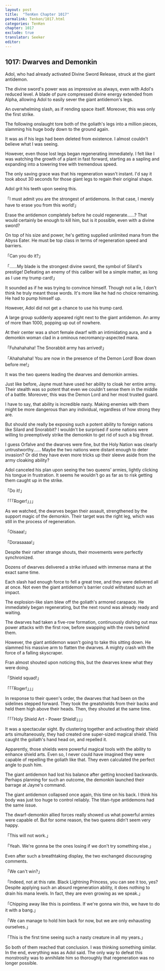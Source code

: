 ```yaml
---
layout: post
title:  "TenKen Chapter 1017"
permalink: Tenken/1017.html
categories: TenKen
chapter: 1017
exclude: true
translator: Seeker
editor: 
---
```

<h2>1017: Dwarves and Demonkin</h2>

Adol, who had already activated Divine Sword Release, struck at the giant antidemon.

The divine sword's power was as impressive as always, even with Adol's reduced level. A blade of pure compressed divine energy extended from Alpha, allowing Adol to easily sever the giant antidemon's legs.

An overwhelming slash, as if rending space itself. Moreover, this was only the first strike.

The following onslaught tore both of the goliath's legs into a million pieces, slamming his huge body down to the ground again.

It was as if his legs had been deleted from existence. I almost couldn't believe what I was seeing.

However, even those lost legs began regenerating immediately. I felt like I was watching the growth of a plant in fast forward, starting as a sapling and expanding into a towering tree with tremendous speed.

The only saving grace was that his regeneration wasn't instant. I'd say it took about 30 seconds for those giant legs to regain their original shape.

Adol grit his teeth upon seeing this.

「I must admit you are the strongest of antidemons. In that case, I merely have to erase you from this world!」

Erase the antidemon completely before he could regenerate……? That would certainly be enough to kill him, but is it possible, even with a divine sword?

On top of his size and power, he's getting supplied unlimited mana from the Abyss Eater. He must be top class in terms of regeneration speed and barriers.

「Can you do it?」

「……My blade is the strongest divine sword, the symbol of Silard's prestige! Defeating an enemy of this caliber will be a simple matter, as long as I use my trump card!」

It sounded as if he was trying to convince himself. Though not a lie, I don't think he truly meant those words. It's more like he had no choice remaining. He had to pump himself up.

However, Adol did not get a chance to use his trump card.

A large group suddenly appeared right next to the giant antidemon. An army of more than 1000, popping up out of nowhere.

At their center was a short female dwarf with an intimidating aura, and a demonkin woman clad in a ominous necromancy-aspected mana.

「Fuhahahaha! The Snorabbit army has arrived!」

「Ahahahaha! You are now in the presence of the Demon Lord! Bow down before me!」

It was the two queens leading the dwarves and demonkin armies.

Just like before, Jayne must have used her ability to cloak her entire army. Their stealth was so potent that even we couldn't sense them in the middle of a battle. Moreover, this was the Demon Lord and her most trusted guard.

I have to say, that ability is incredible nasty. Making enemies with them might be more dangerous than any individual, regardless of how strong they are.

But should she really be exposing such a potent ability to foreign nations like Silard and Snorabbit? I wouldn't be surprised if some nations were willing to preemptively strike the demonkin to get rid of such a big threat.

I guess Orfalve and the dwarves were fine, but the Holy Nation was clearly untrustworthy…… Maybe the two nations were distant enough to deter invasion? Or did they have even more tricks up their sleeve aside from the army cloaking ability?

Adol canceled his plan upon seeing the two queens' armies, lightly clicking his tongue in frustration. It seems he wouldn't go as far as to risk getting them caught up in the strike.

「Do it!」

「「「Roger!」」」

As we watched, the dwarves began their assault, strengthened by the support magic of the demonkin. Their target was the right leg, which was still in the process of regeneration.

「Oisaaa!」

「Dorasaaaa!」

Despite their rather strange shouts, their movements were perfectly synchronized.

Dozens of dwarves delivered a strike infused with immense mana at the exact same time.

Each slash had enough force to fell a great tree, and they were delivered all at once. Not even the giant antidemon's barrier could withstand such an impact.

The explosion-like slam blew off the goliath's armored carapace. He immediately began regenerating, but the next round was already ready and waiting.

The dwarves had taken a five-row formation, continuously dishing out max power attacks with the first row, before swapping with the rows behind them.

However, the giant antidemon wasn't going to take this sitting down. He slammed his massive arm to flatten the dwarves. A mighty crash with the force of a falling skyscraper.

Fran almost shouted upon noticing this, but the dwarves knew what they were doing.

「Shield squad!」

「「「Roger!」」」

In response to their queen's order, the dwarves that had been on the sidelines stepped forward. They took the greatshields from their backs and held them high above their heads. Then, they shouted at the same time.

「「「Holy Shield Art - Power Shield!」」」

It was a spectacular sight. By clustering together and activating their shield arts simultaneously, they had created one super-sized magical shield. This caught the goliath's hand head on, and repelled it.

Apparently, those shields were powerful magical tools with the ability to enhance shield arts. Even so, I never could have imagined they were capable of repelling the goliath like that. They even calculated the perfect angle to push him.

The giant antidemon had lost his balance after getting knocked backwards. Perhaps planning for such an outcome, the demonkin launched their barrage at Jayne's command.

The giant antidemon collapsed once again, this time on his back. I think his body was just too huge to control reliably. The titan-type antidemons had the same issue.

The dwarf-demonkin allied forces really showed us what powerful armies were capable of. But for some reason, the two queens didn't seem very happy.

「This will not work.」

「Yeah. We're gonna be the ones losing if we don't try something else.」

Even after such a breathtaking display, the two exchanged discouraging comments.

「We can't win?」

「Indeed, not at this rate. Black Lightning Princess, you can see it too, yes? Despite applying such an absurd regeneration ability, it does nothing to drain his mana levels. In fact, they are even growing as we speak.」

「Chipping away like this is pointless. If we're gonna win this, we have to do it with a bang.」

「We can manage to hold him back for now, but we are only exhausting ourselves.」

「This is the first time seeing such a nasty creature in all my years.」

So both of them reached that conclusion. I was thinking something similar. In the end, everything was as Adol said. The only way to defeat this monstrosity was to annihilate him so thoroughly that regeneration was no longer possible.



